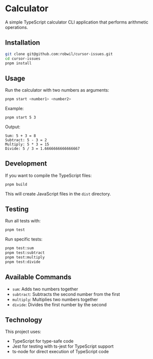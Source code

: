 # Calculator

A simple TypeScript calculator CLI application that performs arithmetic operations.

## Installation

```bash
git clone git@github.com:robwil/cursor-issues.git
cd cursor-issues
pnpm install
```

## Usage

Run the calculator with two numbers as arguments:

```bash
pnpm start <number1> <number2>
```

Example:

```bash
pnpm start 5 3
```

Output:
```
Sum: 5 + 3 = 8
Subtract: 5 - 3 = 2
Multiply: 5 * 3 = 15
Divide: 5 / 3 = 1.6666666666666667
```

## Development

If you want to compile the TypeScript files:

```bash
pnpm build
```

This will create JavaScript files in the `dist` directory.

## Testing

Run all tests with:

```bash
pnpm test
```

Run specific tests:

```bash
pnpm test:sum
pnpm test:subtract
pnpm test:multiply
pnpm test:divide
```

## Available Commands

- `sum`: Adds two numbers together
- `subtract`: Subtracts the second number from the first 
- `multiply`: Multiplies two numbers together
- `divide`: Divides the first number by the second 

## Technology

This project uses:
- TypeScript for type-safe code
- Jest for testing with ts-jest for TypeScript support
- ts-node for direct execution of TypeScript code

